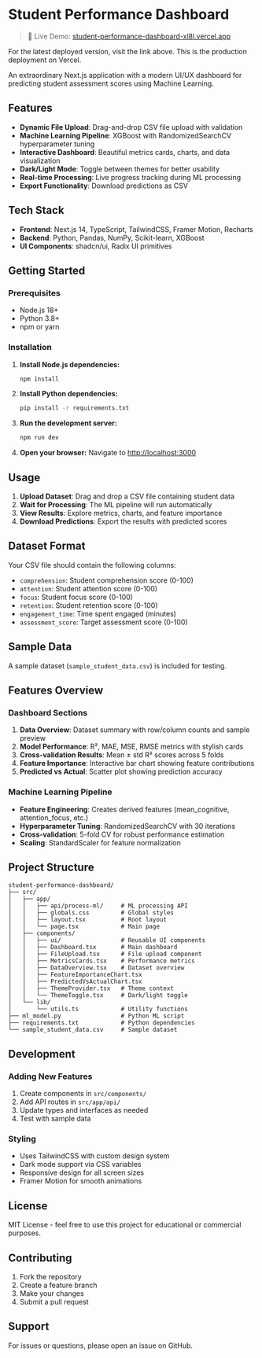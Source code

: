 # Student Performance Dashboard

> 🚀 Live Demo: [student-performance-dashboard-xl8l.vercel.app](https://student-performance-dashboard-xl8l.vercel.app/)

For the latest deployed version, visit the link above. This is the production deployment on Vercel.

An extraordinary Next.js application with a modern UI/UX dashboard for predicting student assessment scores using Machine Learning.

## Features

- **Dynamic File Upload**: Drag-and-drop CSV file upload with validation
- **Machine Learning Pipeline**: XGBoost with RandomizedSearchCV hyperparameter tuning
- **Interactive Dashboard**: Beautiful metrics cards, charts, and data visualization
- **Dark/Light Mode**: Toggle between themes for better usability
- **Real-time Processing**: Live progress tracking during ML processing
- **Export Functionality**: Download predictions as CSV

## Tech Stack

- **Frontend**: Next.js 14, TypeScript, TailwindCSS, Framer Motion, Recharts
- **Backend**: Python, Pandas, NumPy, Scikit-learn, XGBoost
- **UI Components**: shadcn/ui, Radix UI primitives

## Getting Started

### Prerequisites

- Node.js 18+ 
- Python 3.8+
- npm or yarn

### Installation

1. **Install Node.js dependencies:**
   ```bash
   npm install
   ```

2. **Install Python dependencies:**
   ```bash
   pip install -r requirements.txt
   ```

3. **Run the development server:**
   ```bash
   npm run dev
   ```

4. **Open your browser:**
   Navigate to [http://localhost:3000](http://localhost:3000)

## Usage

1. **Upload Dataset**: Drag and drop a CSV file containing student data
2. **Wait for Processing**: The ML pipeline will run automatically
3. **View Results**: Explore metrics, charts, and feature importance
4. **Download Predictions**: Export the results with predicted scores

## Dataset Format

Your CSV file should contain the following columns:
- `comprehension`: Student comprehension score (0-100)
- `attention`: Student attention score (0-100) 
- `focus`: Student focus score (0-100)
- `retention`: Student retention score (0-100)
- `engagement_time`: Time spent engaged (minutes)
- `assessment_score`: Target assessment score (0-100)

## Sample Data

A sample dataset (`sample_student_data.csv`) is included for testing.

## Features Overview

### Dashboard Sections

1. **Data Overview**: Dataset summary with row/column counts and sample preview
2. **Model Performance**: R², MAE, MSE, RMSE metrics with stylish cards
3. **Cross-validation Results**: Mean ± std R² scores across 5 folds
4. **Feature Importance**: Interactive bar chart showing feature contributions
5. **Predicted vs Actual**: Scatter plot showing prediction accuracy

### Machine Learning Pipeline

- **Feature Engineering**: Creates derived features (mean_cognitive, attention_focus, etc.)
- **Hyperparameter Tuning**: RandomizedSearchCV with 30 iterations
- **Cross-validation**: 5-fold CV for robust performance estimation
- **Scaling**: StandardScaler for feature normalization

## Project Structure

```
student-performance-dashboard/
├── src/
│   ├── app/
│   │   ├── api/process-ml/     # ML processing API
│   │   ├── globals.css         # Global styles
│   │   ├── layout.tsx          # Root layout
│   │   └── page.tsx            # Main page
│   ├── components/
│   │   ├── ui/                 # Reusable UI components
│   │   ├── Dashboard.tsx       # Main dashboard
│   │   ├── FileUpload.tsx      # File upload component
│   │   ├── MetricsCards.tsx    # Performance metrics
│   │   ├── DataOverview.tsx    # Dataset overview
│   │   ├── FeatureImportanceChart.tsx
│   │   ├── PredictedVsActualChart.tsx
│   │   ├── ThemeProvider.tsx   # Theme context
│   │   └── ThemeToggle.tsx     # Dark/light toggle
│   └── lib/
│       └── utils.ts            # Utility functions
├── ml_model.py                 # Python ML script
├── requirements.txt            # Python dependencies
└── sample_student_data.csv     # Sample dataset
```

## Development

### Adding New Features

1. Create components in `src/components/`
2. Add API routes in `src/app/api/`
3. Update types and interfaces as needed
4. Test with sample data

### Styling

- Uses TailwindCSS with custom design system
- Dark mode support via CSS variables
- Responsive design for all screen sizes
- Framer Motion for smooth animations

## License

MIT License - feel free to use this project for educational or commercial purposes.

## Contributing

1. Fork the repository
2. Create a feature branch
3. Make your changes
4. Submit a pull request

## Support

For issues or questions, please open an issue on GitHub.